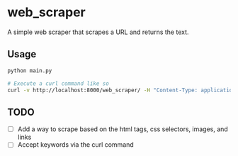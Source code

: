 # web_scraper

A simple web scraper that scrapes a URL and returns the text.

## Usage

```bash
python main.py

# Execute a curl command like so
curl -v http://localhost:8000/web_scraper/ -H "Content-Type: application/x-www-form-urlencoded" -d "url=https://en.wikipedia.org/wiki/Artificial_intelligence"
```



## TODO

- [ ] Add a way to scrape based on the html tags, css selectors, images, and links
- [ ] Accept keywords via the curl command